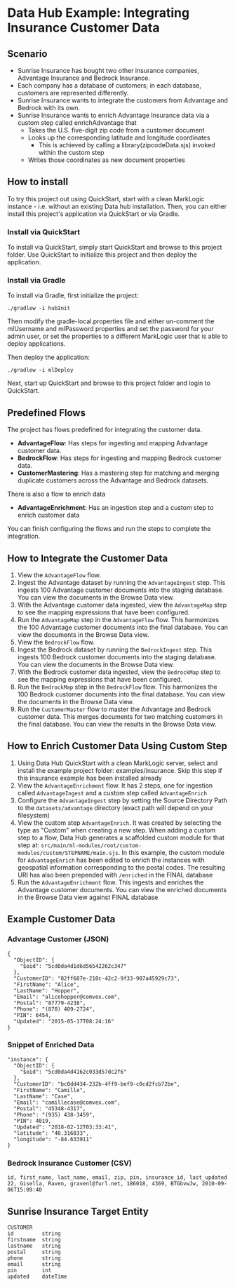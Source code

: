 # Data Hub Example: Integrating Insurance Customer Data

## Scenario

- Sunrise Insurance has bought two other insurance companies, Advantage Insurance and Bedrock Insurance.
- Each company has a database of customers; in each database, customers are represented differently.
- Sunrise Insurance wants to integrate the customers from Advantage and Bedrock with its own.
- Sunrise Insurance wants to enrich Advantage Insurance data via a custom step called enrichAdvantage that
    - Takes the U.S. five-digit zip code from a customer document
    - Looks up the corresponding latitude and longitude coordinates
      - This is achieved by calling a library(zipcodeData.sjs) invoked within the custom step 
    - Writes those coordinates as new document properties

## How to install

To try this project out using QuickStart, start with a clean MarkLogic instance - i.e. without an existing Data hub installation.
Then, you can either install this project's application via QuickStart or via Gradle.

### Install via QuickStart

To install via QuickStart, simply start QuickStart and browse to this project folder. Use QuickStart to initialize
this project and then deploy the application.

### Install via Gradle

To install via Gradle, first initialize the project:

    ./gradlew -i hubInit
    
Then modify the gradle-local.properties file and either un-comment the mlUsername and mlPassword properties and set the
password for your admin user, or set the properties to a different MarkLogic user that is able to deploy applications. 

Then deploy the application:

    ./gradlew -i mlDeploy

Next, start up QuickStart and browse to this project folder and login to QuickStart. 

## Predefined Flows

The project has flows predefined for integrating the customer data.

- **AdvantageFlow**: Has steps for ingesting and mapping Advantage customer data.
- **BedrockFlow**: Has steps for ingesting and mapping Bedrock customer data.
- **CustomerMastering**: Has a mastering step for matching and merging duplicate customers across the Advantage and Bedrock datasets.

There is also a flow to enrich data

- **AdvantageEnrichment**: Has an ingestion step and a custom step to enrich customer data

You can finish configuring the flows and run the steps to complete the integration.

## How to Integrate the Customer Data

1. View the `AdvantageFlow` flow.
1. Ingest the Advantage dataset by running the `AdvantageIngest` step. This ingests 100 Advantage customer documents into the staging database. You can view the documents in the Browse Data view.
1. With the Advantage customer data ingested, view the `AdvantageMap` step to see the mapping expressions that have been configured.
1. Run the `AdvantageMap` step in the `AdvantageFlow` flow. This harmonizes the 100 Advantage customer documents into the final database. You can view the documents in the Browse Data view.
1. View the `BedrockFlow` flow.
1. Ingest the Bedrock dataset by running the `BedrockIngest` step. This ingests 100 Bedrock customer documents into the staging database. You can view the documents in the Browse Data view.
1. With the Bedrock customer data ingested, view the `BedrockMap` step to see the mapping expressions that have been configured.
1. Run the `BedrockMap` step in the `BedrockFlow` flow. This harmonizes the 100 Bedrock customer documents into the final database. You can view the documents in the Browse Data view.
1. Run the `CustomerMaster` flow to master the Advantage and Bedrock customer data. This merges documents for two matching customers in the final database. You can view the results in the Browse Data view.


## How to Enrich Customer Data Using Custom Step

1. Using Data Hub QuickStart with a clean MarkLogic server, select and install the example project folder: examples/insurance. Skip this step if this insurance example has been installed already
1. View the `AdvantageEnrichment` flow. It has 2 steps, one for ingestion called `AdvantageIngest` and a custom step called `AdvantageEnrich`
1. Configure the `AdvantageIngest` step by setting the Source Directory Path to the `datasets/advantage` directory (exact path will depend on your filesystem)
1. View the custom step `AdvantageEnrich`. It was created by selecting the type as "Custom" when creating a new step. When adding a custom step to a flow, Data Hub generates a scaffolded custom module for that step at: `src/main/ml-modules/root/custom-modules/custom/STEPNAME/main.sjs`. In this example, the custom module for `AdvantageEnrich` has been edited to enrich the instances with geospatial information corresponding to the postal codes.  The resulting URI has also been prepended with `/enriched` in the FINAL database  
1. Run the `AdvantageEnrichment` flow. This ingests and enriches the Advantage customer documents. You can view the enriched documents in the Browse Data view against FINAL database

## Example Customer Data

### Advantage Customer (JSON)

```
{
  "ObjectID": {
    "$oid": "5cd0da4d1d6d56542262c347"
  },
  "CustomerID": "82ff687e-210c-42c2-9f33-907a45929c73",
  "FirstName": "Alice",
  "LastName": "Hopper",
  "Email": "alicehopper@comvex.com",
  "Postal": "87779-4238",
  "Phone": "(870) 409-2724",
  "PIN": 6454,
  "Updated": "2015-05-17T08:24:16"
}
```

### Snippet of Enriched Data

```
"instance": {
  "ObjectID": {
    "$oid": "5cd0da4d4162c033d57dc2f6"
  },
  "CustomerID": "bc0dd434-232b-4ff9-bef9-c0cd2fcb72be",
  "FirstName": "Camille",
  "LastName": "Case",
  "Email": "camillecase@comvex.com",
  "Postal": "45348-4317",
  "Phone": "(935) 438-3459",
  "PIN": 4019,
  "Updated": "2018-02-12T03:33:41",
  "latitude": "40.316833",
  "longitude": "-84.633911"
}
```

### Bedrock Insurance Customer (CSV)

```
id, first_name, last_name, email, zip, pin, insurance_id, last_updated
22, Gisella, Raven, gravenl@furl.net, 186018, 4369, BTGbvwJw, 2010-09-06T15:09:40
```

## Sunrise Insurance Target Entity

```
CUSTOMER
id         string
firstname  string
lastname   string
postal     string
phone      string
email      string
pin        int
updated    dateTime
```



